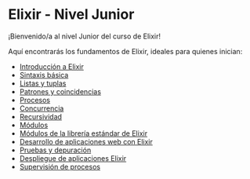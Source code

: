 # Elixir - Nivel Junior

¡Bienvenido/a al nivel Junior del curso de Elixir!

Aquí encontrarás los fundamentos de Elixir, ideales para quienes inician:

- [Introducción a Elixir](introduccion_a_elixir.md)
- [Sintaxis básica](sintaxis_basica.md)
- [Listas y tuplas](listas_y_tuplas.md)
- [Patrones y coincidencias](patrones_y_coincidencias.md)
- [Procesos](procesos.md)
- [Concurrencia](concurrencia.md)
- [Recursividad](recursividad.md)
- [Módulos](modulos.md)
- [Módulos de la librería estándar de Elixir](modulos_de_la_libreria_estandar_de_elixir.md)
- [Desarrollo de aplicaciones web con Elixir](desarrollo_de_aplicaciones_web_con_elixir.md)
- [Pruebas y depuración](pruebas_y_depuracion.md)
- [Despliegue de aplicaciones Elixir](despliegue_de_aplicaciones_elixir.md)
- [Supervisión de procesos](supervision_de_procesos.md)

